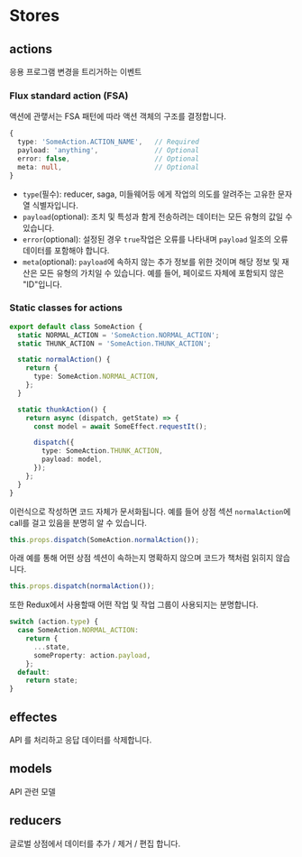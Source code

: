 # Stores

## actions

응용 프로그램 변경을 트리거하는 이벤트

### Flux standard action (FSA)

액션에 관랳서는 FSA 패턴에 따라 액션 객체의 구조를 결정합니다.

```ts
{
  type: 'SomeAction.ACTION_NAME',   // Required
  payload: 'anything',              // Optional
  error: false,                     // Optional
  meta: null,                       // Optional
}
```

- `type`(필수): reducer, saga, 미들웨어등 에게 작업의 의도를 알려주는 고유한 문자열 식별자입니다.
- `payload`(optional): 조치 및 특성과 함게 전송하려는 데이터는 모든 유형의 값일 수 있습니다.
- `error`(optional): 설정된 경우 `true`작업은 오류를 나타내며 `payload` 일조의 오류 데이터를 포함해야 합니다.
- `meta`(optional): `payload`에 속하지 않는 추가 정보를 위한 것이며 해당 정보 및 재산은 모든 유형의 가치일 수 있습니다. 예를 들어, 페이로드 자체에 포함되지 않은 "ID"입니다.

### Static classes for actions

```ts
export default class SomeAction {
  static NORMAL_ACTION = 'SomeAction.NORMAL_ACTION';
  static THUNK_ACTION = 'SomeAction.THUNK_ACTION';

  static normalAction() {
    return {
      type: SomeAction.NORMAL_ACTION,
    };
  }

  static thunkAction() {
    return async (dispatch, getState) => {
      const model = await SomeEffect.requestIt();

      dispatch({
        type: SomeAction.THUNK_ACTION,
        payload: model,
      });
    };
  }
}
```

이런식으로 작성하면 코드 자체가 문서화됩니다. 예를 들어 상점 섹션 `normalAction`에 call를 걸고 있음을 분명히 알 수 있습니다.

```ts
this.props.dispatch(SomeAction.normalAction());
```

아래 예를 통해 어떤 상점 섹션이 속하는지 명확하지 않으며 코드가 책처럼 읽히지 않습니다.

```ts
this.props.dispatch(normalAction());
```

또한 Redux에서 사용할때 어떤 작업 및 작업 그룹이 사용되지는 분명합니다.

```ts
switch (action.type) {
  case SomeAction.NORMAL_ACTION:
    return {
      ...state,
      someProperty: action.payload,
    };
  default:
    return state;
}
```

## effectes

API 를 처리하고 응답 데이터를 삭제합니다.

## models

API 관련 모델

## reducers

글로벌 상점에서 데이터를 추가 / 제거 / 편집 합니다.
